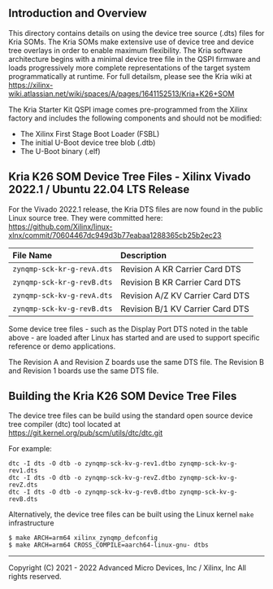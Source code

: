 Introduction and Overview
-------------------------
This directory contains details on using the device tree source (.dts) files for Kria SOMs.  The Kria SOMs make extensive use of device tree and device tree overlays in order to enable maximum flexibility.  The Kria software architecture begins with a minimal device tree file in the QSPI firmware and loads progressively more complete representations of the target system programmatically at runtime.  For full detailsm, please see the Kria wiki at https://xilinx-wiki.atlassian.net/wiki/spaces/A/pages/1641152513/Kria+K26+SOM

The Kria Starter Kit QSPI image comes pre-programmed from the Xilinx factory and includes the following components and should not be modified:

* The Xilinx First Stage Boot Loader (FSBL)
* The initial U-Boot device tree blob (.dtb)
* The U-Boot binary (.elf)

Kria K26 SOM Device Tree Files - Xilinx Vivado 2022.1 / Ubuntu 22.04 LTS Release
-----------------------------------------------------
For the Vivado 2022.1 release, the Kria DTS files are now found in the public Linux source tree.  They were committed here: https://github.com/Xilinx/linux-xlnx/commit/70604467dc949d3b77eabaa1288365cb25b2ec23

|   File Name                            | Description                       |
|   :-------------------------------     | :------------------------------   |
|   `zynqmp-sck-kr-g-revA.dts`           | Revision A KR Carrier Card DTS    |
|   `zynqmp-sck-kr-g-revB.dts`           | Revision B KR Carrier Card DTS    |
|   `zynqmp-sck-kv-g-revA.dts`           | Revision A/Z KV Carrier Card DTS  |
|   `zynqmp-sck-kv-g-revB.dts`           | Revision B/1 KV Carrier Card DTS  |

Some device tree files - such as the Display Port DTS noted in the table above - are loaded after Linux has started and are used to support specific reference or demo applications.

The Revision A and Revision Z boards use the same DTS file.  The Revision B and Revision 1 boards use the same DTS file.

Building the Kria K26 SOM Device Tree Files
--------------------------------------------
The device tree files can be build using the standard open source device tree compiler (dtc) tool located at https://git.kernel.org/pub/scm/utils/dtc/dtc.git

For example:
```
dtc -I dts -O dtb -o zynqmp-sck-kv-g-rev1.dtbo zynqmp-sck-kv-g-rev1.dts
dtc -I dts -O dtb -o zynqmp-sck-kv-g-revZ.dtbo zynqmp-sck-kv-g-revZ.dts
dtc -I dts -O dtb -o zynqmp-sck-kv-g-revB.dtbo zynqmp-sck-kv-g-revB.dts
```

Alternatively, the device tree files can be built using the Linux kernel `make` infrastructure
```
$ make ARCH=arm64 xilinx_zynqmp_defconfig
$ make ARCH=arm64 CROSS_COMPILE=aarch64-linux-gnu- dtbs
```

---
Copyright (C) 2021 - 2022 Advanced Micro Devices, Inc / Xilinx, Inc All rights reserved.
